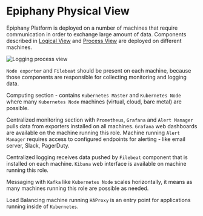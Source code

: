 # Epiphany Physical View

Epiphany Platform is deployed on a number of machines that require communication in order to exchange large amount of data. Components described in [Logical View](logical-view.md) and [Process View](process-view.md) are deployed on different machines.

![Logging process view](diagrams/physical-view/physical-view.svg)

`Node exporter` and `Filebeat` should be present on each machine, because those components are responsible for collecting monitoring and logging data.

Computing section - contains `Kubernetes Master` and `Kubernetes Node` where many `Kubernetes Node` machines (virtual, cloud, bare metal) are possible.

Centralized monitoring section with `Prometheus`, `Grafana` and `Alert Manager` pulls data from exporters installed on all machines. `Grafana` web dashboards are available on the machine running this role. Machine running `Alert Manager` requires access to configured endpoints for alerting - like email server, Slack, PagerDuty.

Centralized logging receives data pushed by `Filebeat` component that is installed on each machine. `Kibana` web interface is available on machine running this role.

Messaging with `Kafka` like `Kubernetes Node` scales horizontally, it means as many machines running this role are possible as needed.

Load Balancing machine running `HAProxy` is an entry point for applications running inside of `Kubernetes`.